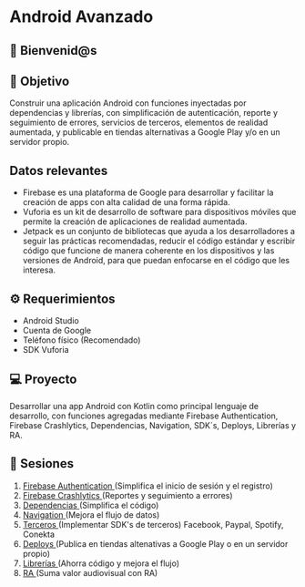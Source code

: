 # Android Avanzado

## :wave: Bienvenid@s

## :dart: Objetivo

Construir una aplicación Android con funciones inyectadas por dependencias y librerías, con simplificación de autenticación, reporte y seguimiento de errores, servicios de terceros, elementos de realidad aumentada, y publicable en tiendas alternativas a Google Play y/o en un servidor propio.

## Datos relevantes

- Firebase es una plataforma de Google para desarrollar y facilitar la creación de apps con alta calidad de una forma rápida.
- Vuforia es un kit de desarrollo de software para dispositivos móviles que permite la creación de aplicaciones de realidad aumentada.
- Jetpack es un conjunto de bibliotecas que ayuda a los desarrolladores a seguir las prácticas recomendadas, reducir el código estándar y escribir código que funcione de manera coherente en los dispositivos y las versiones de Android, para que puedan enfocarse en el código que les interesa.

## :gear: Requerimientos

- Android Studio
- Cuenta de Google
- Teléfono físico (Recomendado)
- SDK Vuforia

## 💻 Proyecto

Desarrollar una app Android con Kotlin como principal lenguaje de desarrollo, con funciones agregadas mediante Firebase Authentication, Firebase Crashlytics, Dependencias, Navigation, SDK´s, Deploys, Librerías y RA.

## :bookmark_tabs: Sesiones

1. [Firebase Authentication ](./Sesion-01)(Simplifica el inicio de sesión y el registro)
2. [Firebase Crashlytics ](./Sesion-02)(Reportes y seguimiento a errores)
3. [Dependencias ](./Sesion-03)(Simplifica el código)
4. [Navigation ](./Sesion-04)(Mejora el flujo de datos)
5. [Terceros ](./Sesion-05)(Implementar SDK's de terceros) Facebook, Paypal, Spotify, Conekta
6. [Deploys ](./Sesion-06)(Publica en tiendas altenativas a Google Play o en un servidor propio)
7. [Librerías ](./Sesion-07)(Ahorra código y mejora el flujo)
8. [RA ](./Sesion-08)(Suma valor audiovisual con RA)

